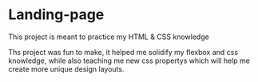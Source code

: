 # Landing-page
This project is meant to practice my HTML &amp; CSS knowledge

Ths project was fun to make, it helped me solidify my flexbox and css knowledge, while also teaching me new css propertys which will help me create more unique design layouts.